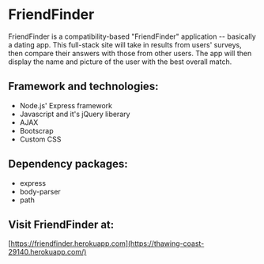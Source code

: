 # FriendFinder
FriendFinder is a compatibility-based "FriendFinder" application -- basically a dating app. This full-stack site will take in results from users' surveys, then compare their answers with those from other users. The app will then display the name and picture of the user with the best overall match. 

## Framework and technologies:
* Node.js' Express framework
* Javascript and it's jQuery liberary
* AJAX
* Bootscrap
* Custom CSS

## Dependency packages:
* express
* body-parser
* path

## Visit FriendFinder at:
[https://friendfinder.herokuapp.com](https://thawing-coast-29140.herokuapp.com/)
